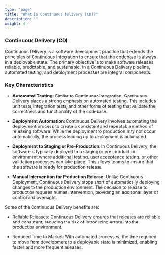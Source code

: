 ```yaml
---
type: "page"
title: "What Is Continuous Delivery (CD)?"
description: ""
weight: 4
---
```


### Continuous Delivery (CD)

Continuous Delivery is a software development practice that extends the principles of Continuous Integration to ensure that the codebase is always in a deployable state. The primary objective is to make software releases reliable, predictable, and sustainable. In a Continuous Delivery pipeline, automated testing, and deployment processes are integral components.

### Key Characteristics

- **Automated Testing**: Similar to Continuous Integration, Continuous Delivery places a strong emphasis on automated testing. This includes unit tests, integration tests, and other forms of testing that validate the correctness and functionality of the codebase.

- **Deployment Automation**: Continuous Delivery involves automating the deployment process to create a consistent and repeatable method of releasing software. While the deployment to production may not occur automatically, the process leading up to deployment is automated.

- **Deployment to Staging or Pre-Production**: In Continuous Delivery, the software is typically deployed to a staging or pre-production environment where additional testing, user acceptance testing, or other validation processes can take place. This allows teams to ensure that the software is ready for production release.

- **Manual Intervention for Production Release**: Unlike Continuous Deployment, Continuous Delivery stops short of automatically deploying changes to the production environment. The decision to release to production requires human intervention, providing an additional layer of control and oversight.

Some of the Continuous Delivery benefits are:

- Reliable Releases: Continuous Delivery ensures that releases are reliable and consistent, reducing the risk of introducing errors into the production environment.

- Reduced Time to Market: With automated processes, the time required to move from development to a deployable state is minimized, enabling faster and more frequent releases.
